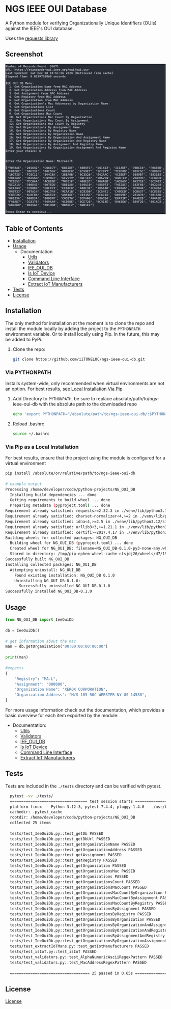 # NGS IEEE OUI Database

A Python module for verifying Organizationally Unique Identifiers (OUIs)  against the IEEE's OUI database.

Uses the [requests library](https://requests.readthedocs.io/en/latest/)

## Screenshot

![Screenshot](./screenshot.png)

## Table of Contents

- [Installation](#installation)
- [Usage](#usage)
  - Documentation
    - [Utils](./docs/utils.MD)
    - [Validators](./docs/validators.MD)
    - [IEE_OUI_DB](./docs/IEE_OUI.MD)
    - [Is IoT Device](./docs/isIot.MD)
    - [Command Line Interface](./docs/cli.MD)
    - [Extract IoT Manufacturers](./docs/extractIot.MD)
- [Tests](#tests)
- [License](#license)

## Installation

The only method for installation at the moment is to clone the repo and install the module locally by adding the project to the `PYTHONPATH` environment variable. Or to install locally using Pip. In the future, this may be added to PyPi.

1. Clone the repo:

    ```bash
    git clone https://github.com/iiTONELOC/ngs-ieee-oui-db.git
    ```

### Via PYTHONPATH

Installs system-wide, only recommended when virtual environments are not an option. For best results, [see Local Installation Via Pip](#via-pip-as-a-local-installation)

1. Add Directory to `PYTHONPATH`, be sure to replace absolute/path/to/ngs-ieee-oui-db with the absolute path to the downloaded repo

    ```bash
   echo 'export PYTHONPATH="/absolute/path/to/ngs-ieee-oui-db/:$PYTHONPATH"' >> ~/.bashrc
   ```

2. Reload .bashrc

    ```bash
    source ~/.bashrc
    ```

### Via Pip as a Local Installation

For best results, ensure that the project using the module is configured for a virtual environment

```bash
pip install /absolute/or/relative/path/to/ngs-ieee-oui-db

# example output
Processing /home/developer/code/python-projects/NG_OUI_DB
  Installing build dependencies ... done
  Getting requirements to build wheel ... done
  Preparing metadata (pyproject.toml) ... done
Requirement already satisfied: requests>=2.32.3 in ./venv/lib/python3.12/site-packages (from NG_OUI_DB==0.1.0) (2.32.3)
Requirement already satisfied: charset-normalizer<4,>=2 in ./venv/lib/python3.12/site-packages (from requests>=2.32.3->NG_OUI_DB==0.1.0) (3.4.0)
Requirement already satisfied: idna<4,>=2.5 in ./venv/lib/python3.12/site-packages (from requests>=2.32.3->NG_OUI_DB==0.1.0) (3.10)
Requirement already satisfied: urllib3<3,>=1.21.1 in ./venv/lib/python3.12/site-packages (from requests>=2.32.3->NG_OUI_DB==0.1.0) (2.2.3)
Requirement already satisfied: certifi>=2017.4.17 in ./venv/lib/python3.12/site-packages (from requests>=2.32.3->NG_OUI_DB==0.1.0) (2024.12.14)
Building wheels for collected packages: NG_OUI_DB
  Building wheel for NG_OUI_DB (pyproject.toml) ... done
  Created wheel for NG_OUI_DB: filename=NG_OUI_DB-0.1.0-py3-none-any.whl size=12378 sha256=829fbfe2fe3422a22d67a7c0536fa3711d718b2da73fae2fa42c91621da4bce6
  Stored in directory: /tmp/pip-ephem-wheel-cache-ntsjdj26/wheels/d7/15/9f/23ba2c21ba1a35a37cb003b2dae0e826c7d3891100e1e7f9d2
Successfully built NG_OUI_DB
Installing collected packages: NG_OUI_DB
  Attempting uninstall: NG_OUI_DB
    Found existing installation: NG_OUI_DB 0.1.0
    Uninstalling NG_OUI_DB-0.1.0:
      Successfully uninstalled NG_OUI_DB-0.1.0
Successfully installed NG_OUI_DB-0.1.0
```

## Usage

```python
from NG_OUI_DB import IeeOuiDb

db = IeeOuiDb()

# get information about the mac
man = db.getOrganization("00:00:00:00:00:00")

print(man)

#expects
{
    "Registry": "MA-L",
    "Assignment": "000000",
    "Organization Name": "XEROX CORPORATION",
    "Organization Address": "M/S 105-50C WEBSTER NY US 14580",
}
```

For more usage information check out the documentation, which provides a basic overview for each item exported by the module:

- Documentation:
  - [Utils](./docs/utils.MD)
  - [Validators](./docs/validators.MD)
  - [IEE_OUI_DB](./docs/IEE_OUI.MD)
  - [Is IoT Device](./docs/isIot.MD)
  - [Command Line Interface](./docs/cli.MD)
  - [Extract IoT Manufacturers](./docs/extractIot.MD)

## Tests

Tests are included in the `./tests` directory and can be verified with pytest.

  ```bash
    pytest -vv ./tests/
    ================================== test session starts ===================================
    platform linux -- Python 3.12.3, pytest-7.4.4, pluggy-1.4.0 -- /usr/bin/python3
    cachedir: .pytest_cache
    rootdir: /home/developer/code/python-projects/NG_OUI_DB
    collected 25 items

    tests/test_IeeOuiDb.py::test_getDb PASSED                                          [  4%]
    tests/test_IeeOuiDb.py::test_getDbUrl PASSED                                       [  8%]
    tests/test_IeeOuiDb.py::test_getOrganizationName PASSED                            [ 12%]
    tests/test_IeeOuiDb.py::test_getOrganizationAddress PASSED                         [ 16%]
    tests/test_IeeOuiDb.py::test_getAssignment PASSED                                  [ 20%]
    tests/test_IeeOuiDb.py::test_getRegistry PASSED                                    [ 24%]
    tests/test_IeeOuiDb.py::test_getOrganization PASSED                                [ 28%]
    tests/test_IeeOuiDb.py::test_getOrganizationsMac PASSED                            [ 32%]
    tests/test_IeeOuiDb.py::test_getOrganizations PASSED                               [ 36%]
    tests/test_IeeOuiDb.py::test_getOrganizationsCount PASSED                          [ 40%]
    tests/test_IeeOuiDb.py::test_getOrganizationsMacCount PASSED                       [ 44%]
    tests/test_IeeOuiDb.py::test_getOrganizationsMacCountByOrganization PASSED         [ 48%]
    tests/test_IeeOuiDb.py::test_getOrganizationsMacCountByAssignment PASSED           [ 52%]
    tests/test_IeeOuiDb.py::test_getOrganizationsMacCountByRegistry PASSED             [ 56%]
    tests/test_IeeOuiDb.py::test_getOrganizationsByAssignment PASSED                   [ 60%]
    tests/test_IeeOuiDb.py::test_getOrganizationsByRegistry PASSED                     [ 64%]
    tests/test_IeeOuiDb.py::test_getOrganizationsByOrganization PASSED                 [ 68%]
    tests/test_IeeOuiDb.py::test_getOrganizationsByOrganizationAndAssignment PASSED    [ 72%]
    tests/test_IeeOuiDb.py::test_getOrganizationsByOrganizationAndRegistry PASSED      [ 76%]
    tests/test_IeeOuiDb.py::test_getOrganizationsByAssignmentAndRegistry PASSED        [ 80%]
    tests/test_IeeOuiDb.py::test_getOrganizationsByOrganizationAssignmentAndRegistry PASSED [ 84%]
    tests/test_extractIoTMans.py::test_getIotManufacturers PASSED                      [ 88%]
    tests/test_isIoT.py::test_isIoT PASSED                                             [ 92%]
    tests/test_validators.py::test_AlphaNumericAsciiRegexPattern PASSED                [ 96%]
    tests/test_validators.py::test_MacAddressRegexPattern PASSED                       [100%]

    =================================== 25 passed in 0.65s ===================================
  ```

## License

[License](./LICENSE)
